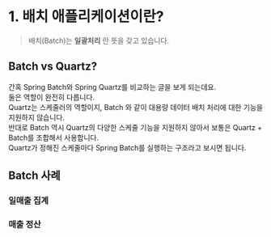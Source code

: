# 1. 배치 애플리케이션이란?

> 배치(Batch)는 **일괄처리** 란 뜻을 갖고 있습니다. 

## Batch vs Quartz?

간혹 Spring Batch와 Spring Quartz를 비교하는 글을 보게 되는데요.  
둘은 역할이 완전히 다릅니다.  
Quartz는 스케줄러의 역할이지, Batch 와 같이 대용량 데이터 배치 처리에 대한 기능을 지원하지 않습니다.  
반대로 Batch 역시 Quartz의 다양한 스케줄 기능을 지원하지 않아서 보통은 Quartz + Batch를 조합해서 사용합니다.  
Quartz가 정해진 스케줄마다 Spring Batch를 실행하는 구조라고 보시면 됩니다.

## Batch 사례

### 일매출 집계

### 매출 정산
